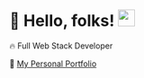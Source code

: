 # 🚀 Hello, folks! <img src="https://raw.githubusercontent.com/MartinHeinz/MartinHeinz/master/wave.gif" width="30px">

🔥 Full Web Stack Developer

🌱 <a href='https://quelchlax.tech' target="_blank">My Personal Portfolio</a>
